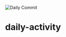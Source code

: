 ![Daily Commit](https://github.com/AllasVilme/daily-activity/actions/workflows/activity.yml/badge.svg)
# daily-activity
